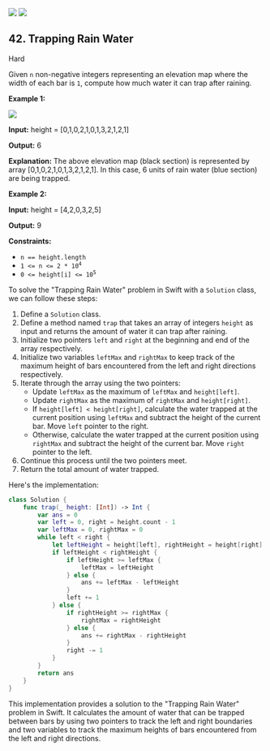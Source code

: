 [![](https://img.shields.io/github/stars/LeetCode-in-Swift/LeetCode-in-Swift?label=Stars&style=flat-square)](https://github.com/LeetCode-in-Swift/LeetCode-in-Swift)
[![](https://img.shields.io/github/forks/LeetCode-in-Swift/LeetCode-in-Swift?label=Fork%20me%20on%20GitHub%20&style=flat-square)](https://github.com/LeetCode-in-Swift/LeetCode-in-Swift/fork)

## 42\. Trapping Rain Water

Hard

Given `n` non-negative integers representing an elevation map where the width of each bar is `1`, compute how much water it can trap after raining.

**Example 1:**

![](https://assets.leetcode.com/uploads/2018/10/22/rainwatertrap.png)

**Input:** height = [0,1,0,2,1,0,1,3,2,1,2,1]

**Output:** 6

**Explanation:** The above elevation map (black section) is represented by array [0,1,0,2,1,0,1,3,2,1,2,1]. In this case, 6 units of rain water (blue section) are being trapped. 

**Example 2:**

**Input:** height = [4,2,0,3,2,5]

**Output:** 9 

**Constraints:**

*   `n == height.length`
*   <code>1 <= n <= 2 * 10<sup>4</sup></code>
*   <code>0 <= height[i] <= 10<sup>5</sup></code>

To solve the "Trapping Rain Water" problem in Swift with a `Solution` class, we can follow these steps:

1. Define a `Solution` class.
2. Define a method named `trap` that takes an array of integers `height` as input and returns the amount of water it can trap after raining.
3. Initialize two pointers `left` and `right` at the beginning and end of the array respectively.
4. Initialize two variables `leftMax` and `rightMax` to keep track of the maximum height of bars encountered from the left and right directions respectively.
5. Iterate through the array using the two pointers:
   - Update `leftMax` as the maximum of `leftMax` and `height[left]`.
   - Update `rightMax` as the maximum of `rightMax` and `height[right]`.
   - If `height[left] < height[right]`, calculate the water trapped at the current position using `leftMax` and subtract the height of the current bar. Move `left` pointer to the right.
   - Otherwise, calculate the water trapped at the current position using `rightMax` and subtract the height of the current bar. Move `right` pointer to the left.
6. Continue this process until the two pointers meet.
7. Return the total amount of water trapped.

Here's the implementation:

```swift
class Solution {
    func trap(_ height: [Int]) -> Int {
        var ans = 0
        var left = 0, right = height.count - 1
        var leftMax = 0, rightMax = 0
        while left < right {
            let leftHeight = height[left], rightHeight = height[right]
            if leftHeight < rightHeight {
                if leftHeight >= leftMax {
                    leftMax = leftHeight
                } else {
                    ans += leftMax - leftHeight
                }
                left += 1
            } else {
                if rightHeight >= rightMax {
                    rightMax = rightHeight
                } else {
                    ans += rightMax - rightHeight
                }
                right -= 1
            }
        }
        return ans
    }
}
```

This implementation provides a solution to the "Trapping Rain Water" problem in Swift. It calculates the amount of water that can be trapped between bars by using two pointers to track the left and right boundaries and two variables to track the maximum heights of bars encountered from the left and right directions.
